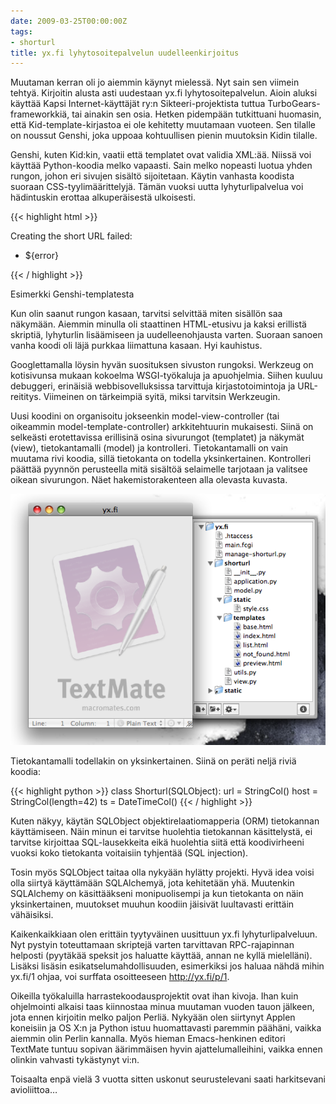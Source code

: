 ```yaml
---
date: 2009-03-25T00:00:00Z
tags:
- shorturl
title: yx.fi lyhytosoitepalvelun uudelleenkirjoitus
---
```



Muutaman kerran oli jo aiemmin käynyt mielessä. Nyt sain sen viimein tehtyä. Kirjoitin alusta asti uudestaan yx.fi lyhytosoitepalvelun. Aioin aluksi käyttää Kapsi Internet-käyttäjät ry:n Sikteeri-projektista tuttua TurboGears-frameworkkiä, tai ainakin sen osia. Hetken pidempään tutkittuani huomasin, että Kid-template-kirjastoa ei ole kehitetty muutamaan vuoteen. Sen tilalle on noussut Genshi, joka uppoaa kohtuullisen pienin muutoksin Kidin tilalle.

Genshi, kuten Kid:kin, vaatii että templatet ovat validia XML:ää. Niissä voi käyttää Python-koodia melko vapaasti. Sain melko nopeasti luotua yhden rungon, johon eri sivujen sisältö sijoitetaan. Käytin vanhasta koodista suoraan CSS-tyylimäärittelyjä. Tämän vuoksi uutta lyhyturlipalvelua voi hädintuskin erottaa alkuperäisestä ulkoisesti.

{{< highlight html >}}
<div py:if="errors" class="error">
 <p>Creating the short URL failed:</p>
  <ul>
   <li py:for="error in errors">${error}</li>
  </ul>
</div>
{{< / highlight >}}

Esimerkki Genshi-templatesta

Kun olin saanut rungon kasaan, tarvitsi selvittää miten sisällön saa näkymään. Aiemmin minulla oli staattinen HTML-etusivu ja kaksi erillistä skriptiä, lyhyturlin lisäämiseen ja uudelleenohjausta varten. Suoraan sanoen vanha koodi oli läjä purkkaa liimattuna kasaan. Hyi kauhistus.

Googlettamalla löysin hyvän suosituksen sivuston rungoksi. Werkzeug on kotisivunsa mukaan kokoelma WSGI-työkaluja ja apuohjelmia. Siihen kuuluu debuggeri, erinäisiä webbisovelluksissa tarvittuja kirjastotoimintoja ja URL-reititys. Viimeinen on tärkeimpiä syitä, miksi tarvitsin Werkzeugin.

Uusi koodini on organisoitu jokseenkin model-view-controller (tai oikeammin model-template-controller) arkkitehtuurin mukaisesti. Siinä on selkeästi erotettavissa erillisinä osina sivurungot (templatet) ja näkymät (view), tietokantamalli (model) ja kontrolleri. Tietokantamalli on vain muutama rivi koodia, sillä tietokanta on todella yksinkertainen. Kontrolleri päättää pyynnön perusteella mitä sisältöä selaimelle tarjotaan ja valitsee oikean sivurungon. Näet hakemistorakenteen alla olevasta kuvasta.

![yx.fi lähdekoodit](yxfi.png)

Tietokantamalli todellakin on yksinkertainen. Siinä on peräti neljä riviä koodia:

{{< highlight python >}}
class Shorturl(SQLObject):
    url = StringCol()
    host = StringCol(length=42)
    ts = DateTimeCol()
{{< / highlight >}}


Kuten näkyy, käytän SQLObject objektirelaatiomapperia (ORM) tietokannan käyttämiseen. Näin minun ei tarvitse huolehtia tietokannan käsittelystä, ei tarvitse kirjoittaa SQL-lausekkeita eikä huolehtia siitä että koodivirheeni vuoksi koko tietokanta voitaisiin tyhjentää (SQL injection).

Tosin myös SQLObject taitaa olla nykyään hylätty projekti. Hyvä idea voisi olla siirtyä käyttämään SQLAlchemyä, jota kehitetään yhä. Muutenkin SQLAlchemy on käsittääkseni monipuolisempi ja kun tietokanta on näin yksinkertainen, muutokset muuhun koodiin jäisivät luultavasti erittäin vähäisiksi.

Kaikenkaikkiaan olen erittäin tyytyväinen uusittuun yx.fi lyhyturlipalveluun. Nyt pystyin toteuttamaan skriptejä varten tarvittavan RPC-rajapinnan helposti (pyytäkää speksit jos haluatte käyttää, annan ne kyllä mielelläni). Lisäksi lisäsin esikatselumahdollisuuden, esimerkiksi jos haluaa nähdä mihin yx.fi/1 ohjaa, voi surffata osoitteeseen http://yx.fi/p/1.

Oikeilla työkaluilla harrastekoodausprojektit ovat ihan kivoja. Ihan kuin ohjelmointi alkaisi taas kiinnostaa minua muutaman vuoden tauon jälkeen, jota ennen kirjoitin melko paljon Perliä. Nykyään olen siirtynyt Applen koneisiin ja OS X:n ja Python istuu huomattavasti paremmin päähäni, vaikka aiemmin olin Perlin kannalla. Myös hieman Emacs-henkinen editori TextMate tuntuu sopivan äärimmäisen hyvin ajattelumalleihini, vaikka ennen olinkin vahvasti tykästynyt vi:n.

Toisaalta enpä vielä 3 vuotta sitten uskonut seurustelevani saati harkitsevani avioliittoa…
